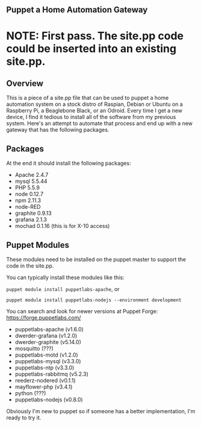 ## Puppet a Home Automation Gateway

# NOTE: First pass.  The site.pp code could be inserted into an existing site.pp.

## Overview

This is a piece of a site.pp file that can be used to puppet a home automation system on a stock distro of Raspian, Debian or Ubuntu on a Raspberry Pi, a Beaglebone Black, or an Odroid.  Every time I get a new device, I find it tedious to install all of the software from my previous system.  Here's an attempt to automate that process and end up with a new gateway that has the following packages.

## Packages

At the end it should install the following packages:

* Apache 2.4.7 
* mysql 5.5.44
* PHP 5.5.9 
* node 0.12.7
* npm 2.11.3
* node-RED
* graphite 0.9.13
* grafana 2.1.3 
* mochad 0.1.16  (this is for X-10 access)

## Puppet Modules

These modules need to be installed on the puppet master to support the code in the site.pp.

You can typically install these modules like this:

```puppet module install puppetlabs-apache```, or 

```puppet module install puppetlabs-nodejs --environment development```

You can search and look for newer versions at Puppet Forge: https://forge.puppetlabs.com/

* puppetlabs-apache (v1.6.0)
* dwerder-grafana (v1.2.0)
* dwerder-graphite (v5.14.0)
* mosquitto (???)
* puppetlabs-motd (v1.2.0)
* puppetlabs-mysql (v3.3.0)
* puppetlabs-ntp (v3.3.0)
* puppetlabs-rabbitmq (v5.2.3)
* reederz-nodered (v0.1.1)
* mayflower-php (v3.4.1)
* python (???)
* puppetlabs-nodejs (v0.8.0)


Obviously I'm new to puppet so if someone has a better implementation, I'm ready to try it.

